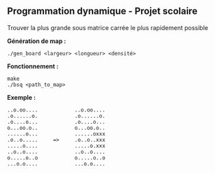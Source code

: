 ## Programmation dynamique - Projet scolaire
Trouver la plus grande sous matrice carrée le plus rapidement possible

**Génération de map :**
```
./gen_board <largeur> <longueur> <densité>
```

**Fonctionnement :**

```
make
./bsq <path_to_map>
```

**Exemple :**
```
..o.oo....            ..o.oo....
.o......o.            .o......o.
.o....o...            .o....o...
o...oo.o..            o...oo.o..
......o...            ......oxxx
.o..o.....     =>     .o..o..xxx
.....o....            .....o.xxx
..o..o....            ..o..o....
o.....o..o            o.....o..o
...o.o....            ...o.o....
```
